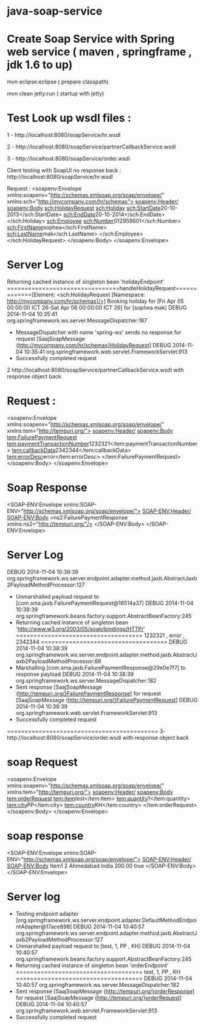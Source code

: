 java-soap-service
=================

Create Soap Service with Spring web service ( maven , springframe , jdk 1.6 to up)
================================

    
mvn eclipse:eclipse  ( prepare classpath)

mvn clean jetty:run ( startup with jetty)

Test Look up wsdl files :
 ==============================
 
1 - http://localhost:8080/soapService/hr.wsdl

2 - http://localhost:8080/soapService/partnerCallbackService.wsdl

3 - http://localhost:8080/soapService/order.wsdl


Client testing with SoapUI no response back : http://localhost:8080/soapService/hr.wsdl


Request :  <soapenv:Envelope xmlns:soapenv="http://schemas.xmlsoap.org/soap/envelope/" xmlns:sch="http://mycompany.com/hr/schemas">
   <soapenv:Header/>
   <soapenv:Body>
      <sch:HolidayRequest>
         <!--You may enter the following 2 items in any order-->
         <sch:Holiday>
            <sch:StartDate>20-10-2013</sch:StartDate>
            <sch:EndDate>20-10-2014</sch:EndDate>
         </sch:Holiday>
         <sch:Employee>
            <sch:Number>012959601</sch:Number>
            <sch:FirstName>sophea</sch:FirstName>
            <sch:LastName>mak</sch:LastName>
         </sch:Employee>
      </sch:HolidayRequest>
   </soapenv:Body>
</soapenv:Envelope>

Server Log
================

 Returning cached instance of singleton bean 'holidayEndpoint'
================================handleHolidayRequest=============[Element: <sch:HolidayRequest [Namespace: http://mycompany.com/hr/schemas]/>]
Booking holiday for [Fri Apr 05 00:00:00 ICT 26-Sat Apr 06 00:00:00 ICT 26] for [sophea mak] 
DEBUG 2014-11-04 10:35:41 org.springframework.ws.server.MessageDispatcher:187
 - MessageDispatcher with name 'spring-ws' sends no response for request [SaajSoapMessage {http://mycompany.com/hr/schemas}HolidayRequest]
DEBUG 2014-11-04 10:35:41 org.springframework.web.servlet.FrameworkServlet:913
 - Successfully completed request




2 http://localhost:8080/soapService/partnerCallbackService.wsdl with response object back

Request :
==================
<soapenv:Envelope xmlns:soapenv="http://schemas.xmlsoap.org/soap/envelope/" xmlns:tem="http://tempuri.org/">
   <soapenv:Header/>
   <soapenv:Body>
      <tem:FailurePaymentRequest>
         <tem:paymentTransactionNumber>1232321</tem:paymentTransactionNumber>
         <tem:callbackData>2342344</tem:callbackData>
         <tem:errorDesc>error</tem:errorDesc>
      </tem:FailurePaymentRequest>
   </soapenv:Body>
</soapenv:Envelope>

Soap Response
=========================
<SOAP-ENV:Envelope xmlns:SOAP-ENV="http://schemas.xmlsoap.org/soap/envelope/">
   <SOAP-ENV:Header/>
   <SOAP-ENV:Body>
      <ns2:FailurePaymentResponse xmlns:ns2="http://tempuri.org/"/>
   </SOAP-ENV:Body>
</SOAP-ENV:Envelope>

Server Log
=====================
DEBUG 2014-11-04 10:38:39 org.springframework.ws.server.endpoint.adapter.method.jaxb.AbstractJaxb2PayloadMethodProcessor:127
 - Unmarshalled payload request to [com.sma.jaxb.FailurePaymentRequest@16514a37]
DEBUG 2014-11-04 10:38:39 org.springframework.beans.factory.support.AbstractBeanFactory:245
 - Returning cached instance of singleton bean 'http://www.w3.org/2003/05/soap/bindings/HTTP/'
====================================
1232321 ,  error , 2342344 
====================================
DEBUG 2014-11-04 10:38:39 org.springframework.ws.server.endpoint.adapter.method.jaxb.AbstractJaxb2PayloadMethodProcessor:88
 - Marshalling [com.sma.jaxb.FailurePaymentResponse@29e0e7f7] to response payload
DEBUG 2014-11-04 10:38:39 org.springframework.ws.server.MessageDispatcher:182
 - Sent response [SaajSoapMessage {http://tempuri.org/}FailurePaymentResponse] for request [SaajSoapMessage {http://tempuri.org/}FailurePaymentRequest]
DEBUG 2014-11-04 10:38:39 org.springframework.web.servlet.FrameworkServlet:913
 - Successfully completed request

===========================================
3- http://localhost:8080/soapService/order.wsdl with response object back

soap Request
=============
<soapenv:Envelope xmlns:soapenv="http://schemas.xmlsoap.org/soap/envelope/" xmlns:tem="http://tempuri.org/">
   <soapenv:Header/>
   <soapenv:Body>
      <tem:orderRequest>
         <tem:item>test</tem:item>
         <tem:quantity>1</tem:quantity>
         <tem:city>PP</tem:city>
         <tem:country>KH</tem:country>
      </tem:orderRequest>
   </soapenv:Body>
</soapenv:Envelope>

soap response
======================
<SOAP-ENV:Envelope xmlns:SOAP-ENV="http://schemas.xmlsoap.org/soap/envelope/">
   <SOAP-ENV:Header/>
   <SOAP-ENV:Body>
      <orderResponse xmlns="http://tempuri.org/">
         <item>Item1</item>
         <quantity>2</quantity>
         <city>Ahmedabad</city>
         <country>India</country>
         <price>200.00</price>
         <isDeliver>true</isDeliver>
      </orderResponse>
   </SOAP-ENV:Body>
</SOAP-ENV:Envelope>

Server log
====================
- Testing endpoint adapter [org.springframework.ws.server.endpoint.adapter.DefaultMethodEndpointAdapter@17ace898]
DEBUG 2014-11-04 10:40:57 org.springframework.ws.server.endpoint.adapter.method.jaxb.AbstractJaxb2PayloadMethodProcessor:127
 - Unmarshalled payload request to [test, 1, PP , KH]
DEBUG 2014-11-04 10:40:57 org.springframework.beans.factory.support.AbstractBeanFactory:245
 - Returning cached instance of singleton bean 'orderEndpoint'
====================================
test, 1, PP , KH
====================================
DEBUG 2014-11-04 10:40:57 org.springframework.ws.server.MessageDispatcher:182
 - Sent response [SaajSoapMessage {http://tempuri.org/}orderResponse] for request [SaajSoapMessage {http://tempuri.org/}orderRequest]
DEBUG 2014-11-04 10:40:57 org.springframework.web.servlet.FrameworkServlet:913
 - Successfully completed request







